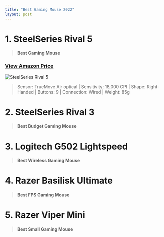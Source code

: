 ```yaml
---
title: "Best Gaming Mouse 2022"
layout: post
---
```

# 1. SteelSeries Rival 5

> #### Best Gaming Mouse

### [View Amazon Price](https://amzn.to/3RaqFJp)

![SteelSeries Rival 5](https://kainos-img.dgn.lt/photos2_25_119062736/img.jpg)

> Sensor: TrueMove Air optical | Sensitivity: 18,000 CPI | Shape: Right-Handed | Buttons: 9 | Connection: Wired | Weight: 85g

# 2. SteelSeries Rival 3

> #### Best Budget Gaming Mouse

# 3. Logitech G502 Lightspeed

> #### Best Wireless Gaming Mouse

# 4. Razer Basilisk Ultimate

> #### Best FPS Gaming Mouse

# 5. Razer Viper Mini

> #### Best Small Gaming Mouse
